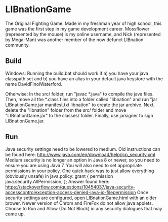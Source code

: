 LIBnationGame
=============
The Original Fighting Game.
Made in my freshman year of high school, this game was the first step in my game development career.
Mossflower (represented by the mouse) is my online username, and Nick (represented by Mega-Man) was another member of the now defunct LIBnation community.


Build
-------------
Windows: 
Running the build.bat should work if a) you have your java classpath set and b) you have an alias in your default java keystore with the name DavidFinolWaterford.

Otherwise: 
In the src/ folder, run "javac *.java" to compile the java files.
Then, move all the *.class files into a folder called "libnation" and run "jar LIBnationGame.jar manifest.txt libnation" to create the jar archive. 
Next, delete the "libnation" folder from the src/ folder and move "LIBnationGame.jar" to the classes/ folder.
Finally, use jarsigner to sign LIBnationGame.jar.


Run
-------------
Java security settings need to be lowered to medium. 
Old instructions can be found here: http://www.java.com/en/download/help/jcp_security.xml
Medium security is no longer an option in Java 8 or newer, so you need to ensure you are using Java 7. 
You will also need to set appropriate permissions in your policy. 
One quick hack was to just allow everything (obviously unsafe) in java.policy:
grant {
  permission java.security.AllPermission;
};
Answer found here: https://stackoverflow.com/questions/10454037/java-security-accesscontrolexception-access-denied-java-io-filepermission
Once security settings are configured, open LIBnationGame.html with an older brower. 
Newer version of Chrom and FireFox do not allow java applets. 
Choose to Run and Allow (Do Not Block) in any security dialogues that may come up.
